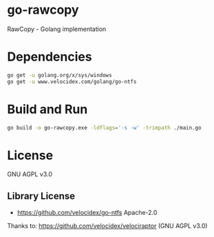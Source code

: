 # go-rawcopy

RawCopy - Golang implementation

# Dependencies

```bash
go get -u golang.org/x/sys/windows
go get -u www.velocidex.com/golang/go-ntfs
```

# Build and Run

```bash
go build -o go-rawcopy.exe -ldflags='-s -w' -trimpath ./main.go
```

# License 

GNU AGPL v3.0

## Library License

- https://github.com/velocidex/go-ntfs Apache-2.0

Thanks to: https://github.com/velocidex/velociraptor (GNU AGPL v3.0)
